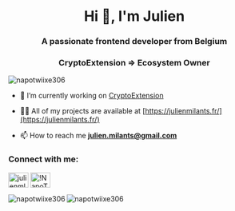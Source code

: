 <h1 align="center">Hi 👋, I'm Julien</h1>
<h3 align="center">A passionate frontend developer from Belgium</h3>
<h3 align="center">CryptoExtension => Ecosystem Owner</h3>

<p align="left"> <img src="https://komarev.com/ghpvc/?username=napotwiixe306&label=Profile%20views&color=0e75b6&style=flat" alt="napotwiixe306" /> </p>

- 🔭 I’m currently working on [CryptoExtension](https://gitlab.com/cryptoextension)

- 👨‍💻 All of my projects are available at [https://julienmilants.fr/](https://julienmilants.fr/)

- 📫 How to reach me **julien.milants@gmail.com**

<h3 align="left">Connect with me:</h3>
<p align="left">
<a href="https://instagram.com/julien.mlnts" target="blank"><img align="center" src="https://raw.githubusercontent.com/rahuldkjain/github-profile-readme-generator/master/src/images/icons/Social/instagram.svg" alt="julienmlnts" height="30" width="40" /></a>
<a href="https://discord.gg/!NapoTwiixe#2332" target="blank"><img align="center" src="https://raw.githubusercontent.com/rahuldkjain/github-profile-readme-generator/master/src/images/icons/Social/discord.svg" alt="!NapoTwiixe#2332" height="30" width="40" /></a>
</p>

<p><img align="left" src="https://github-readme-stats.vercel.app/api/top-langs?username=napotwiixe306&show_icons=true&theme=dark&locale=en&layout=compact" alt="napotwiixe306" /></p>

<p><img align="center" src="https://github-readme-streak-stats.herokuapp.com/?user=napotwiixe306&theme=dark" alt="napotwiixe306" /></p>
